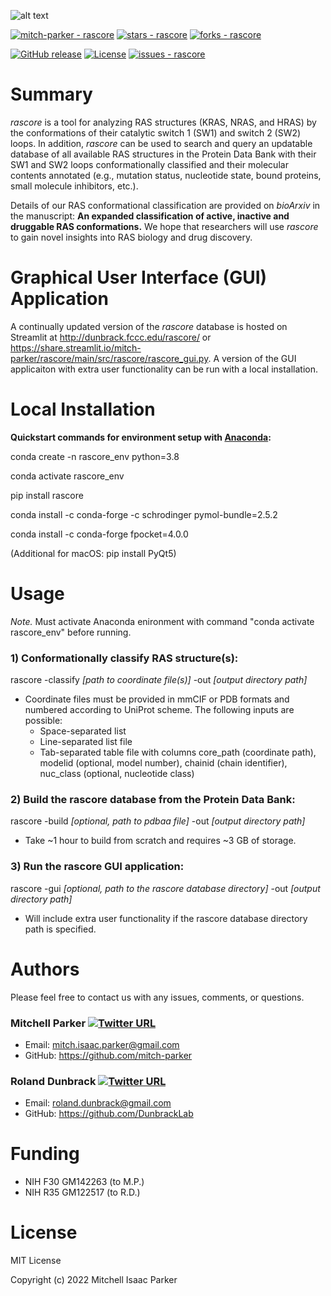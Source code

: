 ![alt text](https://github.com/mitch-parker/rascore/blob/main/src/rascore/util/data/rascore_logo.png)

<a href="https://github.com/mitch-parker/rascore" title="Go to GitHub repo"><img src="https://img.shields.io/static/v1?label=mitch-parker&message=rascore&color=e78ac3&logo=github" alt="mitch-parker - rascore"></a>
<a href="https://github.com/mitch-parker/rascore"><img src="https://img.shields.io/github/stars/mitch-parker/rascore?style=social" alt="stars - rascore"></a>
<a href="https://github.com/mitch-parker/rascore"><img src="https://img.shields.io/github/forks/mitch-parker/rascore?style=social" alt="forks - rascore"></a>

</div>

<a href="https://github.com/mitch-parker/rascore/releases/"><img src="https://img.shields.io/github/release/mitch-parker/rascore?include_prereleases=&sort=semver&color=e78ac3" alt="GitHub release"></a>
<a href="#license"><img src="https://img.shields.io/badge/License-MIT-e78ac3" alt="License"></a>
<a href="https://github.com/mitch-parker/rascore/issues"><img src="https://img.shields.io/github/issues/mitch-parker/rascore" alt="issues - rascore"></a>

# Summary

*rascore* is a tool for analyzing RAS structures (KRAS, NRAS, and HRAS) by the conformations of their catalytic switch 1 (SW1) and switch 2 (SW2) loops. In addition, *rascore* can be used to search and query an updatable database of all available RAS structures in the Protein Data Bank with their SW1 and SW2 loops conformationally classified and their molecular contents annotated (e.g., mutation status, nucleotide state, bound proteins, small molecule inhibitors, etc.). 

Details of our RAS conformational classification are provided on *bioArxiv* in the manuscript: **An expanded classification of active, inactive and druggable RAS conformations.** We hope that researchers will use *rascore* to gain novel insights into RAS biology and drug discovery. 

# Graphical User Interface (GUI) Application

A continually updated version of the *rascore* database is hosted on Streamlit at http://dunbrack.fccc.edu/rascore/ or https://share.streamlit.io/mitch-parker/rascore/main/src/rascore/rascore_gui.py. A version of the GUI applicaiton with extra user functionality can be run with a local installation.

# Local Installation

**Quickstart commands for environment setup with [Anaconda](https://www.anaconda.com/products/individual):**

conda create -n rascore_env python=3.8

conda activate rascore_env

pip install rascore 

conda install -c conda-forge -c schrodinger pymol-bundle=2.5.2

conda install -c conda-forge fpocket=4.0.0

(Additional for macOS: pip install PyQt5)

# Usage

*Note.* Must activate Anaconda enironment with command "conda activate rascore_env" before running.

### 1) Conformationally classify RAS structure(s):

rascore -classify *[path to coordinate file(s)]* -out *[output directory path]*

- Coordinate files must be provided in mmCIF or PDB formats and numbered according to UniProt scheme. The following inputs are possible: 
    - Space-separated list
    - Line-separated list file
    - Tab-separated table file with columns core_path (coordinate path), modelid (optional, model number), chainid (chain identifier), nuc_class (optional, nucleotide class)

### 2) Build the rascore database from the Protein Data Bank:

rascore -build *[optional, path to pdbaa file]* -out *[output directory path]*

- Take ~1 hour to build from scratch and requires ~3 GB of storage.

### 3) Run the rascore GUI application:

rascore -gui *[optional, path to the rascore database directory]* -out *[output directory path]*

- Will include extra user functionality if the rascore database directory path is specified.

# Authors

Please feel free to contact us with any issues, comments, or questions.

### Mitchell Parker [![Twitter URL](https://img.shields.io/twitter/url/https/twitter.com/bukotsunikki.svg?style=social&label=Follow%20%40Mitch_P)](https://twitter.com/Mitch_P)

- Email: <mitch.isaac.parker@gmail.com>
- GitHub: https://github.com/mitch-parker

### Roland Dunbrack [![Twitter URL](https://img.shields.io/twitter/url/https/twitter.com/bukotsunikki.svg?style=social&label=Follow%20%40RolandDunbrack)](https://twitter.com/RolandDunbrack)

- Email: <roland.dunbrack@gmail.com>
- GitHub: https://github.com/DunbrackLab

# Funding

- NIH F30 GM142263 (to M.P.)
- NIH R35 GM122517 (to R.D.)

# License
MIT License

Copyright (c) 2022 Mitchell Isaac Parker